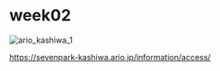 # week02
![ario_kashiwa_1](https://github.com/Yuy-uni/week02/assets/146646608/156b8051-8c06-419f-ba8f-d2236aaf9621)


https://sevenpark-kashiwa.ario.jp/information/access/


